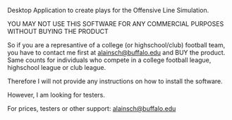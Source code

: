 Desktop Application to create plays for the Offensive Line Simulation.

YOU MAY NOT USE THIS SOFTWARE FOR ANY COMMERCIAL PURPOSES WITHOUT BUYING THE PRODUCT

So if you are a represantive of a college (or highschool/club) football team, you have to contact me first at alainsch@buffalo.edu and BUY the product.
Same counts for individuals who compete in a college football league, highschool league or club league.

Therefore I will not provide any instructions on how to install the software.

However, I am looking for testers. 

For prices, testers or other support: alainsch@buffalo.edu

